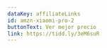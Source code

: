 ```yaml
---
dataKey: affiliateLinks
id: amzn-xiaomi-pro-2
buttonText: Ver mejor precio
link: https://tidd.ly/3eM6suR
---
```

